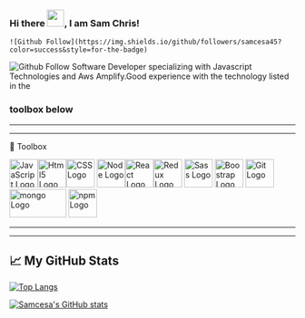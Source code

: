 

### Hi there <img src="https://raw.githubusercontent.com/MartinHeinz/MartinHeinz/master/wave.gif" width="30px">, I am Sam Chris!
	![Github Follow](https://img.shields.io/github/followers/samcesa45?color=success&style=for-the-badge)
![Github Follow](https://img.shields.io/twitter/follow/React_samscript?color=success&style=for-the-badge)
Software Developer specializing with Javascript Technologies and Aws Amplify.Good experience with the technology listed in the 
### toolbox below
---
---

🧰 Toolbox

<img src="https://cdn.worldvectorlogo.com/logos/logo-javascript.svg" alt="JavaScript Logo" width="50" height="50"/><img src="https://cdn.worldvectorlogo.com/logos/html5.svg" alt="Html5 Logo" width="50" height="50"/><img src="https://cdn.worldvectorlogo.com/logos/css3.svg" alt="CSS Logo" width="50" height="50"/> <img src="https://cdn.worldvectorlogo.com/logos/nodejs-icon.svg" alt="Node Logo"  width="50" height="50"/><img src="https://cdn.worldvectorlogo.com/logos/react-2.svg" alt="React Logo"  width="50" height="50"/><img src="https://cdn.worldvectorlogo.com/logos/redux.svg" alt="Redux Logo" wwidth="50" height="50"/>
<img src="https://cdn.worldvectorlogo.com/logos/sass-1.svg" alt="Sass Logo" width="50" height="50"/>
<img src="https://cdn.worldvectorlogo.com/logos/bootstrap-4.svg" alt="Boostrap Logo" width="50" height="50"/>
<img src="https://cdn.worldvectorlogo.com/logos/git.svg" alt="Git Logo" width="50" height="50"/>
<img src="https://cdn.worldvectorlogo.com/logos/mongodb.svg" alt="mongo Logo" width="100" height="50"/>
<img src="https://cdn.worldvectorlogo.com/logos/npm.svg" alt="npm Logo" width="50" height="50"/>



---

---

## &#x1f4c8; My GitHub Stats

[![Top Langs](https://github-readme-stats.vercel.app/api/top-langs/?username=samcesa45&hide=java,html,css&theme=radical)](https://github.com/anuraghazra/github-readme-stats)

[![Samcesa's GitHub stats](https://github-readme-stats.vercel.app/api?username=samcesa45&theme=radical)](https://github.com/anuraghazra/github-readme-stats)


<!--
**samcesa45/samcesa45** is a ✨ _special_ ✨ repository because its `README.md` (this file) appears on your GitHub profile.

Here are some ideas to get you started:

- 🔭 I’m currently working on ...
- 🌱 I’m currently learning ...
- 👯 I’m looking to collaborate on ...
- 🤔 I’m looking for help with ...
- 💬 Ask me about ...
- 📫 How to reach me: ...
- 😄 Pronouns: ...
- ⚡ Fun fact: ...
-->
